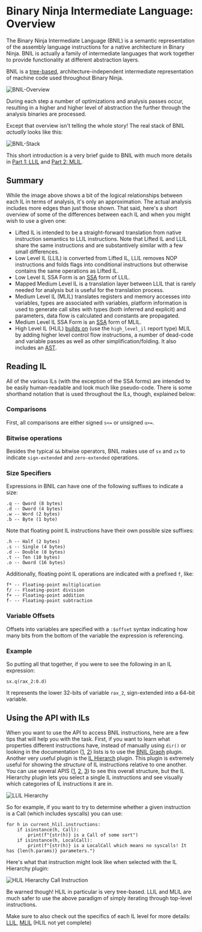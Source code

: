 # Binary Ninja Intermediate Language: Overview

The Binary Ninja Intermediate Language (BNIL) is a semantic representation of the assembly language instructions for a native architecture in Binary Ninja.  BNIL is actually a family of intermediate languages that work together to provide functionality at different abstraction layers. 

BNIL is a [tree-based](https://raw.githubusercontent.com/withzombies/bnil-graph/master/images/graph.png), architecture-independent intermediate representation of machine code used throughout Binary Ninja.

![BNIL-Overview](../img/BNIL-overview.png)

During each step a number of optimizations and analysis passes occur, resulting in a higher and higher level of abstraction the further through the analysis binaries are processed.

Except that overview isn't telling the whole story! The real stack of BNIL _actually_ looks like this:

![BNIL-Stack](../img/BNIL.png)

This short introduction is a very brief guide to BNIL with much more details in [Part 1: LLIL](bnil-llil.md) and [Part 2: MLIL](bnil-mlil.md).

## Summary

While the image above shows a bit of the logical relationships between each IL in terms of analysis, it's only an approximation. The actual analysis includes more edges than just those shown. That said, here's a short overview of some of the differences between each IL and when you might wish to use a given one:

- Lifted IL is intended to be a straight-forward translation from native instruction semantics to LLIL instructions. Note that Lifted IL and LLIL share the same instructions and are substantively similar with a few small differences.
- Low Level IL (LLIL) is converted from Lifted IL, LLIL removes NOP instructions and folds flags into conditional instructions but otherwise contains the same operations as Lifted IL.
- Low Level IL SSA Form is an [SSA](https://en.wikipedia.org/wiki/Static_single_assignment_form) form of LLIL.
- Mapped Medium Level IL is a translation layer between LLIL that is rarely needed for analysis but is useful for the translation process.
- Medium Level IL (MLIL) translates registers and memory accesses into variables, types are associated with variables, platform information is used to generate call sites with types (both inferred and explicit) and parameters, data flow is calculated and constants are propagated.
- Medium Level IL SSA Form is an [SSA](https://en.wikipedia.org/wiki/Static_single_assignment_form) form of MLIL.
- High Level IL (HLIL) [builds on](https://api.binary.ninja/binaryninja.function-module.html#binaryninja.function.Function.request_debug_report) (use the `high_level_il` report type) MLIL by adding higher level control flow instructions, a number of dead-code and variable passes as well as other simplification/folding. It also includes an [AST](https://api.binary.ninja/binaryninja.highlevelil-module.html#binaryninja.highlevelil.HighLevelILInstruction.ast).


## Reading IL

All of the various ILs (with the exception of the SSA forms) are intended to be easily human-readable and look much like pseudo-code. There is some shorthand notation that is used throughout the ILs, though, explained below:

### Comparisons

First, all comparisons are either signed `s<=` or unsigned `u>=`.


### Bitwise operations

Besides the typical `&&` bitwise operators, BNIL makes use of `sx` and `zx` to indicate `sign-extended` and `zero-extended` operations.

### Size Specifiers

Expressions in BNIL can have one of the following suffixes to indicate a size:

```
.q -- Qword (8 bytes)
.d -- Dword (4 bytes)
.w -- Word (2 bytes)
.b -- Byte (1 byte)
```

Note that floating point IL instructions have their own possible size suffixes:

```
.h -- Half (2 bytes)
.s -- Single (4 bytes)
.d -- Double (8 bytes)
.t -- Ten (10 bytes)
.o -- Oword (16 bytes)
```

Additionally, floating point IL operations are indicated with a prefixed `f`, like:

```
f* -- Floating-point multiplication
f/ -- Floating-point division
f+ -- Floating-point addition
f- -- Floating-point subtraction
```

### Variable Offsets

Offsets into variables are specified with a `:$offset` syntax indicating how many bits from the bottom of the variable the expression is referencing.

### Example

So putting all that together, if you were to see the following in an IL expression:

```
sx.q(rax_2:0.d)
```

It represents the lower 32-bits of variable `rax_2`, sign-extended into a 64-bit variable.

## Using the API with ILs

When you want to use the API to access BNIL instructions, here are a few tips that will help you with the task. First, if you want to learn what properties different instructions have, instead of manually using `dir()` or looking in the documentation ([1](https://docs.binary.ninja/dev/bnil-llil.html#the-instructions), [2](https://docs.binary.ninja/dev/bnil-mlil.html#the-instruction-set)) lists is to use the [BNIL Graph](https://github.com/Vector35/community-plugins#:~:text=BNIL%20Instruction%20Graph) plugin. Another very useful plugin is the [IL Hierarch](https://github.com/Vector35/community-plugins#:~:text=into%20Binary%20Ninja.-,ilhierarchy,-Fabian%20Freyer) plugin. This plugin is extremely useful for showing the _structure_ of IL instructions relative to one another. You can use several APIS ([1](https://api.binary.ninja/binaryninja.lowlevelil-module.html#binaryninja.lowlevelil.LowLevelILInstruction.show_llil_hierarchy), [2](https://api.binary.ninja/binaryninja.mediumlevelil-module.html#binaryninja.mediumlevelil.MediumLevelILInstruction.show_mlil_hierarchy), [3](https://api.binary.ninja/binaryninja.highlevelil-module.html#binaryninja.highlevelil.HighLevelILInstruction.show_hlil_hierarchy)) to see this overall structure, but the IL Hierarchy plugin lets you select a single IL instructions and see visually which categories of IL instructions it are in. 

![LLIL Hierarchy](../img/llil-hierarchy.png)

So for example, if you want to try to determine whether a given instruction is a Call (which includes syscalls) you can use:

```
for h in current_hlil.instructions:
    if isinstance(h, Call):
        print(f"{str(h)} is a Call of some sort")
    if isinstance(h, LocalCall):
        print(f"{str(h)} is a LocalCall which means no syscalls! It has {len(h.params)} parameters.")
```

Here's what that instruction might look like when selected with the IL Hierarchy plugin:

![HLIL Hierarchy Call Instruction](../img/hlil-hierarchy-call.png)

Be warned though! HLIL in particular is very tree-based. LLIL and MLIL are much safer to use the above paradigm of simply iterating through top-level instructions. 

Make sure to also check out the specifics of each IL level for more details: [LLIL](https://docs.binary.ninja/dev/bnil-llil.html), [MLIL](https://docs.binary.ninja/dev/bnil-mlil.html) (HLIL not yet complete)
